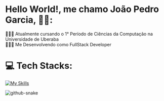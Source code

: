 
# Hello World!, me chamo João Pedro Garcia, 👋🏼:
👨🏼‍🎓 Atualmente cursando o 1° Período de Ciências da Computação na Universidade de Uberaba <br>👨🏼‍💻 Me Desenvolvendo como FullStack Developer <br>


# 💻 Tech Stacks:
[![My Skills](https://skillicons.dev/icons?i=C++)](https://skillicons.dev)

<picture>
  <source media="(prefers-color-scheme: dark)" srcset="https://raw.githubusercontent.com/tobiasmeyhoefer/tobiasmeyhoefer/output/github-snake-dark.svg" />
  <source media="(prefers-color-scheme: light)" srcset="https://raw.githubusercontent.com/tobiasmeyhoefer/tobiasmeyhoefer/output/github-snake.svg" />
  <img alt="github-snake" src="https://raw.githubusercontent.com/tobiasmeyhoefer/tobiasmeyhoefer/output/github-snake.svg" />
</picture>
